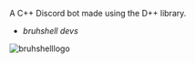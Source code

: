 A C++ Discord bot made using the D++ library.
- _bruhshell devs_

![bruhshelllogo](https://github.com/ethanlchristensen/Jade/assets/55725575/3ee45b42-7a86-4ad6-bcc2-d9b9b1e0b6fa)
